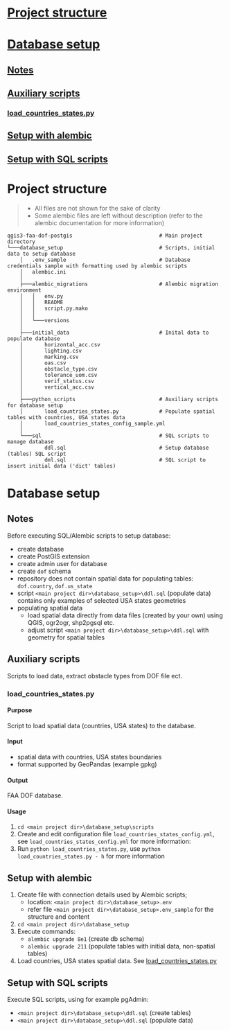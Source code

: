 # [Project structure](#project_structure)
# [Database setup](#database_setup)
## [Notes](#database_setup_notes)
## [Auxiliary scripts](#aux_scripts)
### [load_countries_states.py](#load_ctry_states)
## [Setup with alembic](#setup_alembic)
## [Setup with SQL scripts](#setup_sql)

# Project structure <a name=project_structure>


>- All files are not shown for the sake of clarity
>- Some alembic files are left without description (refer to the alembic documentation for more information)

```
qgis3-faa-dof-postgis                            # Main project directory
└───database_setup                               # Scripts, initial data to setup database
    │   .env_sample                              # Database credentials sample with formatting used by alembic scripts
    │   alembic.ini
    │
    ├───alembic_migrations                       # Alembic migration environment
    │   │   env.py                               
    │   │   README
    │   │   script.py.mako
    │   │
    │   └───versions
    │
    ├───initial_data                             # Inital data to populate database
    │       horizontal_acc.csv
    │       lighting.csv
    │       marking.csv
    │       oas.csv
    │       obstacle_type.csv
    │       tolerance_uom.csv
    │       verif_status.csv
    │       vertical_acc.csv
    │ 
    ├───python_scripts                           # Auxiliary scripts for database setup
    │       load_countries_states.py             # Populate spatial tables with countries, USA states data
    │       load_countries_states_config_sample.yml
    │
    └───sql                                      # SQL scripts to manage database
            ddl.sql                              # Setup database (tables) SQL script
            dml.sql                              # SQL script to insert initial data ('dict' tables)
```
# Database setup <a name=database_setup>

## Notes <a name=database_setup_notes>

Before executing SQL/Alembic scripts to setup database:
* create database
* create PostGIS extension
* create admin user for database
* create `dof` schema
* repository does not contain spatial data for populating tables: `dof.country`, `dof.us_state`
* script `<main project dir>\database_setup>\ddl.sql` (populate data) contains only examples of selected USA states geometries
* populating spatial data
  * load spatial data directly from data files (created by your own) using QGIS, ogr2ogr, shp2pgsql etc.
  * adjust script `<main project dir>\database_setup>\ddl.sql` with geometry for spatial tables

## Auxiliary scripts <a name=aux_scripts>

Scripts to load data, extract obstacle types from DOF file ect.

### load_countries_states.py <a name=load_ctry_states>

#### Purpose

Script to load spatial data (countries, USA states) to the database.

#### Input

* spatial data with countries, USA states boundaries
* format supported by GeoPandas (example gpkg)

#### Output

FAA DOF database.

#### Usage

1. `cd <main project dir>\database_setup\scripts`
2. Create and edit configuration file `load_countries_states_config.yml`, see `load_countries_states_config.yml` for more information:
3. Run `python load_countries_states.py`, use `python load_countries_states.py - h` for more information

## Setup with alembic <a name=setup_alembic>

1. Create file with connection details used by Alembic scripts;
   * location: `<main project dir>\database_setup>.env`
   * refer file `<main project dir>\database_setup>.env_sample` for the structure and content
2. `cd <main project dir>\database_setup`
3. Execute commands:
   * `alembic upgrade 8e1` (create db schema)
   * `alembic upgrade 211` (populate tables with initial data, non-spatial tables)
4. Load countries, USA states spatial data. See [load_countries_states.py](#load_ctry_states)

## Setup with SQL scripts <a name=setup_sql>

Execute SQL scripts, using for example pgAdmin:

* `<main project dir>\database_setup>\ddl.sql` (create tables)
* `<main project dir>\database_setup>\ddl.sql` (populate data)
